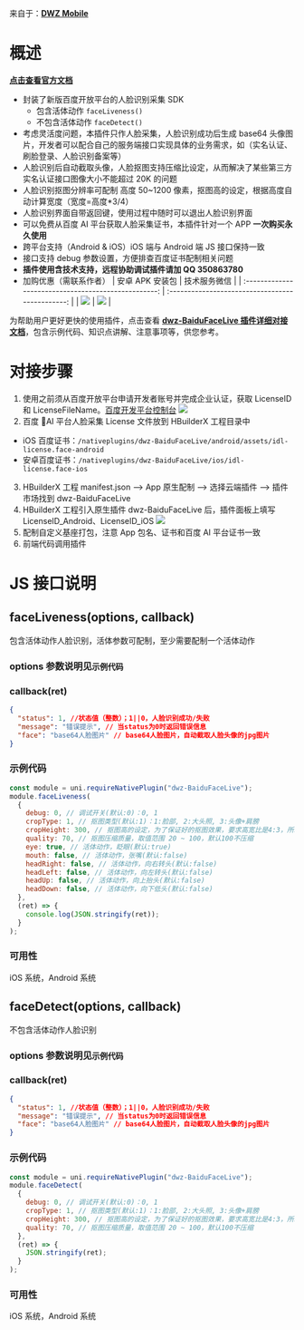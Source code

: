 ﻿来自于：<a href="https://dwzteam.gitee.io/dwz_mobile_doc_v1/" target="_blank"><b>DWZ Mobile</b></a>

# **概述**

<a href="https://dwzteam.gitee.io/dwz_mobile_doc_v1/#/doc/dcloud/dwzBaiduFaceLive/doc" target="_blank"><b>点击查看官方文档</b></a>

- 封装了新版百度开放平台的人脸识别采集 SDK
  - 包含活体动作 `faceLiveness()`
  - 不包含活体动作 `faceDetect()`
- 考虑灵活度问题，本插件只作人脸采集，人脸识别成功后生成 base64 头像图片，开发者可以配合自己的服务端接口实现具体的业务需求，如（实名认证、刷脸登录、人脸识别备案等）
- 人脸识别后自动截取头像，人脸抠图支持压缩比设定，从而解决了某些第三方实名认证接口图像大小不能超过 20K 的问题
- 人脸识别抠图分辨率可配制 高度 50~1200 像素，抠图高的设定，根据高度自动计算宽度（宽度=高度\*3/4）
- 人脸识别界面自带返回键，使用过程中随时可以退出人脸识别界面
- 可以免费从百度 AI 平台获取人脸采集证书，本插件针对一个 APP **一次购买永久使用**
- 跨平台支持（Android & iOS）iOS 端与 Android 端 JS 接口保持一致
- 接口支持 debug 参数设置，方便排查百度证书配制相关问题
- **插件使用含技术支持，远程协助调试插件请加 QQ 350863780**
- 加购优惠（需联系作者）
  | 安卓 APK 安装包 | 技术服务微信 |
  | :--------------------------------------------------: | :----------------------------------------------: |
  | ![](https://dwzteam.gitee.io/dwz_mobile_doc_v1/_media/readme/qrcode_apk.png?width=200) | ![](https://dwzteam.gitee.io/dwz_mobile_doc_v1/_media/readme/wx_zhh.png?width=200) |

为帮助用户更好更快的使用插件，点击查看 <a href="https://dwzteam.gitee.io/dwz_mobile_doc_v1/#/doc/dcloud/dwzBaiduFaceLive/doc" target="_blank"><b>dwz-BaiduFaceLive 插件详细对接文档</b></a>，包含示例代码、知识点讲解、注意事项等，供您参考。

# **对接步骤**

1. 使用之前须从百度开放平台申请开发者账号并完成企业认证，获取 LicenseID 和 LicenseFileName。[百度开发平台控制台](https://console.bce.baidu.com/ai/#/ai/face/overview/index)
   ![](https://dwzteam.gitee.io/dwz_mobile_doc_v1/_media/apicloud/dwzBaiduFaceLive/11.jpg)
2. 百度 AI 平台人脸采集 License 文件放到 HBuilderX 工程目录中

- iOS 百度证书：`/nativeplugins/dwz-BaiduFaceLive/android/assets/idl-license.face-android`
- 安卓百度证书：`/nativeplugins/dwz-BaiduFaceLive/ios/idl-license.face-ios`

3. HBuilderX 工程 manifest.json --> App 原生配制 --> 选择云端插件 --> 插件市场找到 dwz-BaiduFaceLive
4. HBuilderX 工程引入原生插件 dwz-BaiduFaceLive 后，插件面板上填写 LicenseID_Android、LicenseID_iOS
   ![](https://dwzteam.gitee.io/dwz_mobile_doc_v1/_media/dcloud/dwzBaiduFaceLive/conf-1.jpg)
5. 配制自定义基座打包，注意 App 包名、证书和百度 AI 平台证书一致
6. 前端代码调用插件

# **JS 接口说明**

## faceLiveness(options, callback)

包含活体动作人脸识别，活体参数可配制，至少需要配制一个活体动作

### options 参数说明见`示例代码`

### callback(ret)

```json
{
  "status": 1, //状态值（整数）；1||0，人脸识别成功/失败
  "message": "错误提示", // 当status为0时返回错误信息
  "face": "base64人脸图片" // base64人脸图片，自动截取人脸头像的jpg图片
}
```

### 示例代码

```js
const module = uni.requireNativePlugin("dwz-BaiduFaceLive");
module.faceLiveness(
  {
    debug: 0, // 调试开关(默认:0)：0, 1
    cropType: 1, // 抠图类型(默认:1)：1:脸部, 2:大头照, 3:头像+肩膀
    cropHeight: 300, // 抠图高的设定，为了保证好的抠图效果，要求高宽比是4:3，所以会在内部进行计算，只需要传入高即可，取值范围50 ~ 1200，默认480
    quality: 70, // 抠图压缩质量，取值范围 20 ~ 100，默认100不压缩
    eye: true, // 活体动作，眨眼(默认:true)
    mouth: false, // 活体动作，张嘴(默认:false)
    headRight: false, // 活体动作，向右转头(默认:false)
    headLeft: false, // 活体动作，向左转头(默认:false)
    headUp: false, // 活体动作，向上抬头(默认:false)
    headDown: false, // 活体动作，向下低头(默认:false)
  },
  (ret) => {
    console.log(JSON.stringify(ret));
  }
);
```

### 可用性

iOS 系统，Android 系统

## faceDetect(options, callback)

不包含活体动作人脸识别

### options 参数说明见`示例代码`

### callback(ret)

```json
{
  "status": 1, //状态值（整数）；1||0，人脸识别成功/失败
  "message": "错误提示", // 当status为0时返回错误信息
  "face": "base64人脸图片" // base64人脸图片，自动截取人脸头像的jpg图片
}
```

### 示例代码

```js
const module = uni.requireNativePlugin("dwz-BaiduFaceLive");
module.faceDetect(
  {
    debug: 0, // 调试开关(默认:0)：0, 1
    cropType: 1, // 抠图类型(默认:1)：1:脸部, 2:大头照, 3:头像+肩膀
    cropHeight: 300, // 抠图高的设定，为了保证好的抠图效果，要求高宽比是4:3，所以会在内部进行计算，只需要传入高即可，取值范围50 ~ 1200，默认480
    quality: 70, // 抠图压缩质量，取值范围 20 ~ 100，默认100不压缩
  },
  (ret) => {
    JSON.stringify(ret);
  }
);
```

### 可用性

iOS 系统，Android 系统
